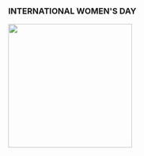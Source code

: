 
<h3>
INTERNATIONAL WOMEN'S DAY
</h3>
<img src="https://github.com/sabdar18/Udacity_android_basics/blob/master/practice/MyApplication/women_day.gif" width="250" />
<br>
